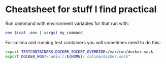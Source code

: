 # Cheatsheet for stuff I find practical

Run command with environment variables for that run with:

```bash
env $(cat .env | xargs) my_command
```

For colima and running test containers you will sometimes need to do this:

```bash
export TESTCONTAINERS_DOCKER_SOCKET_OVERRIDE=/var/run/docker.sock
export DOCKER_HOST="unix://${HOME}/.colima/docker.sock"
```
